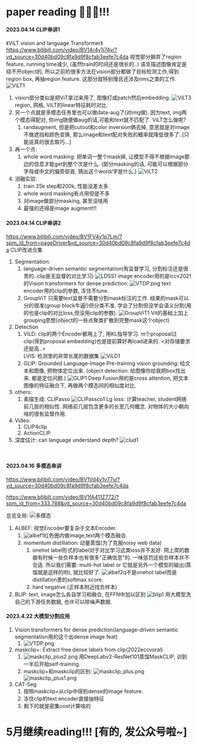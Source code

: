 # paper reading 💪🏻🔋!!!

#### 2023.04.14 CLIP串讲1
《ViLT vision and language Transformer》
https://www.bilibili.com/video/BV14r4y1j74y/?vd_source=30d40bd09c8fa9d9f8cfab3eefe7c4da
视觉部分摒弃了region feature, running time减少, (虽然train的时间还是很长的..)
语言描述图像肯定是绕不开object的, 所以之前的很多方法在vision部分都做了目标检测工作,得到region box, 再抽region feature. 这部分就特别慢且还涉及nms之类的工作. 
![ViLT1](./ViLT1.png)
1. vision部分类似是把ViT拿过来用了, 图像打成patch然后embedding. 
![ViLT3](./ViLT3.png)
    region, 网格, ViLT的linear特征耗时对比. 
2. 另一个点就是多模态任务里也可以做data-aug了(对img做). 因为text, img两个模态得配对, 你img随便做aug的话,可能和text就不匹配了. ViLT怎么做呢? 
    1. randaugment, 但是把cutout和color inversion俩去掉, 意思就是对image不做遮挡和颜色变换, 那么image和text配对失败的概率就降低很多了..[只能说真的很去取巧...]
3. 再一个点: 
    1. whole word masking: 把单词一整个mask掉, 让模型不得不根据image那边的信息才能get到整个次是什么. (部分masking的话, 可能可以根据部分字母或中文的偏旁部首, 猜出这个word/字是什么.)
    ![ViLT2](./ViLT2.png)
4. 消融实验:
    1. train 25k step和200k, 性能没差太多
    2. whole word masking有点用但是不多
    3. 对image做部分masking, 甚至没啥用
    4. 最强的还得是image augment!!!

#### 2023.04.14 CLIP串讲2
https://www.bilibili.com/video/BV1FV4y1p7Lm/?spm_id_from=pageDriver&vd_source=30d40bd09c8fa9d9f8cfab3eefe7c4da
CLIP改进合集
1. Segmentation: 
    1. language-driven semantic segmentation(有监督学习, 分割标注还是很贵的..clip是无监督的对比学习)
    ![LDSS1](./LDSS1.png)
        image encoder用的是iccv2021的Vision transformers for dense prediction:
        ![VTDP.png](./VTDP.png)
        text encoder用的clip的参数, 冻住不tune.
    2. GroupViT
    只需要text监督不需要分割mask标注的工作. 结果的mask可以分的很准(group block牛逼!)但分类不准. 学会了分割但没学会语义分割(用的也是clip的对比loss,但没用clip的参数).
    ![GroupViT1](./GroupViT1.png)
    Vit的基础上加上grouping思想(object的一些点聚类扩散到完整mask这个object)
2. Detection
    1. ViLD: clip的两个Encoder都用上了, 用KL指导学习. m个proposal过clip(得到proposal embedding)也是提前算好再load进来的. <对存储要求还挺高..>  
    LVIS: 检测里的非常长尾的数据集
    ![ViLD1](./ViLD1.png)
    2. GLIP: Grounded Language-Image Pre-training
    vision grounding: 给文本和图像, 把物体定位出来. (object detection: 给图像你给我把box找出来. 都是定位问题.)
    ![GLIP1](./GLIP1.png)
    Deep Fusion用的是cross attention, 把文本图像的特征融合下, 再做两个模态间的相似度对比.
3. others:
    1. 素描生成: CLIPasso
    ![CLIPassco1](./CLIPassco1.png)
    Lg loss: 计算teacher, student网络前几层的相似性. 网络前几层包含更多的长宽几何概念. 对物体的大小朝向啥的很有监督作用.
4. Video: 
    1. CLIP4clip
    2. ActionCLIP
5. 深度估计: 
    can language understand depth?
    ![clud1](./clud1.png)
<br/>

#### 2023.04.16  多模态串讲
https://www.bilibili.com/video/BV1Vd4y1v77v/?vd_source=30d40bd09c8fa9d9f8cfab3eefe7c4da

https://www.bilibili.com/video/BV1fA411Z772/?spm_id_from=333.788&vd_source=30d40bd09c8fa9d9f8cfab3eefe7c4da

总览全局: 
![多模态](./多模态.png)
1. ALBEF: 视觉Encoder要复杂于文本Encoder.
    1. ![albef1](./albef1.png)红色圈内做image,text两个模态融合.
    2. momentum distillation: 动量蒸馏(为了克服noisy web data)
        1. onehot label形式的label对于对比学习这类loss并不友好. 网上爬的数据有时候一些负样本也有很多"正确信息"的. 一味惩罚这些负样本并不合适. 所以我们需要: multi-hot label or 它就是另外一个模型的输出(蒸馏就是这样的哟), 就比较好了.
        ![albef2](./albef2.png)q不是onehot label而是distillation里的softmax score.
        2. hard negative (正样本附近找负样本)
2. BLIP: text, image怎么各自学习和融合, 在FFN中加以区别
![blip1](./blip1.png)
用大模型洗自己的下游任务数据, 也许可以除噪声数据.

#### 2023.4.22 大模型分割应用
1. Vision transformers for dense prediction(language-driven semantic segmentation用的这个出dense image feat)
    1. ![VTDP.png](./VTDP.png)
2. maskclip+: Extract free dense labels from clip(2022eccvoral)
    1. ![maskclip_plus2.png](./maskclip_plus2.png)   用DeepLabv2-ResNet101蒸馏MaskCLIP, 训到一半后开始self-training.
    2. maskclip+和maskclip的区别:
    ![maskclip_plus.png](./maskclip_plus.png)
    ![maskclip_plus1.png](./maskclip_plus1.png)
3. CAT-Seg
    1. 按照maskclip+从clip中得到dense的image feature.
    2. 冻住clip的text encoder直接抽特征
    3. 剩下的就是密集cost计算啥的

# 5月继续reading!!! [有的, 发公众号啦~]


